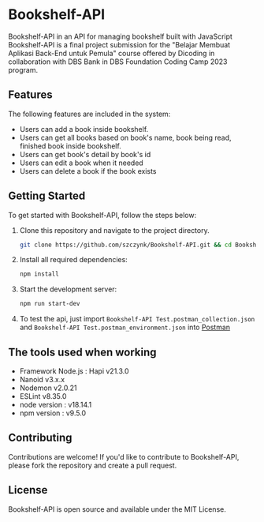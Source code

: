 # Bookshelf-API

Bookshelf-API in an API for managing bookshelf built with JavaScript Bookshelf-API is a final project submission for the "Belajar Membuat Aplikasi Back-End untuk Pemula" course offered by Dicoding in collaboration with DBS Bank in DBS Foundation Coding Camp 2023 program.

## Features

The following features are included in the system:

- Users can add a book inside bookshelf.
- Users can get all books based on book's name, book being read, finished book inside bookshelf.
- Users can get book's detail by book's id
- Users can edit a book when it needed
- Users can delete a book if the book exists

## Getting Started

To get started with Bookshelf-API, follow the steps below:

1. Clone this repository and navigate to the project directory.

   ```bash
   git clone https://github.com/szczynk/Bookshelf-API.git && cd Bookshelf-API
   ```

1. Install all required dependencies:

   ```bash
   npm install
   ```

1. Start the development server:

   ```bash
   npm run start-dev
   ```

1. To test the api, just import `Bookshelf-API Test.postman_collection.json` and `Bookshelf-API Test.postman_environment.json` into [Postman](https://www.postman.com/downloads/)

## The tools used when working

- Framework Node.js : Hapi v21.3.0
- Nanoid v3.x.x
- Nodemon v2.0.21
- ESLint v8.35.0
- node version : v18.14.1
- npm version : v9.5.0

## Contributing

Contributions are welcome! If you'd like to contribute to Bookshelf-API, please fork the repository and create a pull request.

## License

Bookshelf-API is open source and available under the MIT License.

